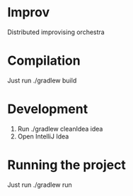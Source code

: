 # Improv
Distributed improvising orchestra
# Compilation
Just run ./gradlew build
# Development
1) Run ./gradlew cleanIdea idea
2) Open IntelliJ Idea
# Running the project
Just run ./gradlew run
